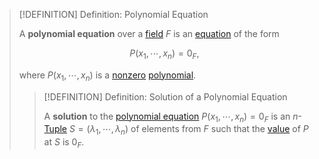 >[!DEFINITION] Definition: Polynomial Equation
>
>A **polynomial equation** over a [field](../../Fields/Field.md) $F$ is an [equation](../Equation.md) of the form
>
>$$
>P(x_1, \cdots, x_n) = 0_F,
>$$
>
>where $P(x_1, \cdots, x_n)$ is a [nonzero](../../Rings/Commutative%20Rings/Polynomials/Zero%20Polynomial.md) [polynomial](../../Rings/Commutative%20Rings/Polynomials/Polynomial.md).
>
>>[!DEFINITION] Definition: Solution of a Polynomial Equation
>>
>>A **solution** to the [polynomial equation](Polynomial%20Equation.md) $P(x_1, \cdots, x_n) = 0_F$ is an $n$-[Tuple](../../../Set%20Theory/Tuple.md) $S = (\lambda_1, \cdots, \lambda_n)$ of elements from $F$ such that the [value](../../Rings/Commutative%20Rings/Polynomials/Evaluation%20of%20a%20Polynomial.md) of $P$ at $S$ is $0_F$.
>>
>